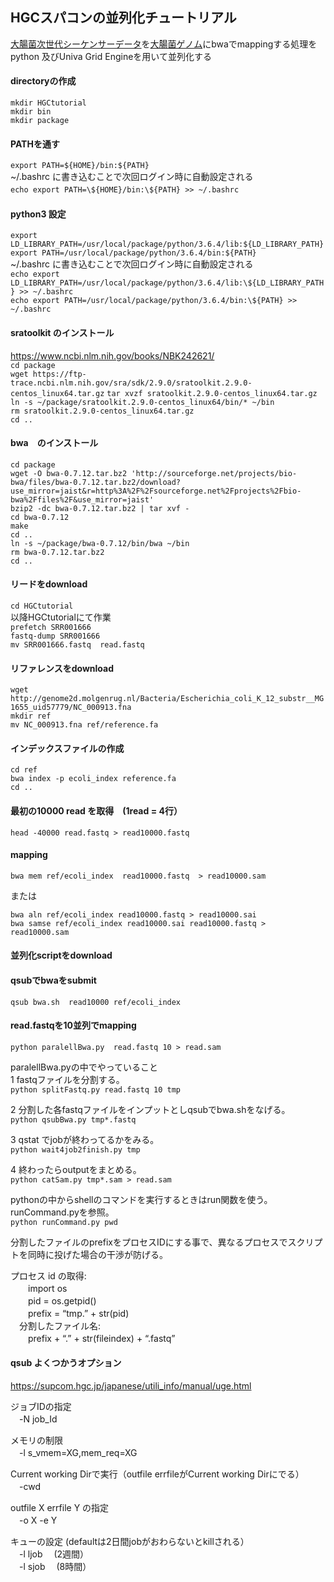## HGCスパコンの並列化チュートリアル
[大腸菌次世代シーケンサーデータ](https://www.ncbi.nlm.nih.gov/sra/?term=SRR001666)を[大腸菌ゲノム](https://www.ncbi.nlm.nih.gov/nuccore/NC_000913.3)にbwaでmappingする処理をpython 及びUniva Grid Engineを用いて並列化する

#### directoryの作成
`mkdir HGCtutorial`   
`mkdir bin`  
`mkdir package`

#### PATHを通す
`export PATH=${HOME}/bin:${PATH}`  
~/.bashrc に書き込むことで次回ログイン時に自動設定される　  
`echo export PATH=\${HOME}/bin:\${PATH} >> ~/.bashrc`　
#### python3 設定
`export LD_LIBRARY_PATH=/usr/local/package/python/3.6.4/lib:${LD_LIBRARY_PATH}`  
`export PATH=/usr/local/package/python/3.6.4/bin:${PATH}`  
~/.bashrc に書き込むことで次回ログイン時に自動設定される  
`echo export LD_LIBRARY_PATH=/usr/local/package/python/3.6.4/lib:\${LD_LIBRARY_PATH} >> ~/.bashrc`  
`echo export PATH=/usr/local/package/python/3.6.4/bin:\${PATH} >> ~/.bashrc`

#### sratoolkit のインストール
https://www.ncbi.nlm.nih.gov/books/NBK242621/  
`cd package`  
`wget https://ftp-trace.ncbi.nlm.nih.gov/sra/sdk/2.9.0/sratoolkit.2.9.0-centos_linux64.tar.gz`
`tar xvzf sratoolkit.2.9.0-centos_linux64.tar.gz`  
`ln -s ~/package/sratoolkit.2.9.0-centos_linux64/bin/* ~/bin`  
`rm sratoolkit.2.9.0-centos_linux64.tar.gz`   
`cd ..`  


#### bwa　のインストール
`cd package`  
`wget -O bwa-0.7.12.tar.bz2 'http://sourceforge.net/projects/bio-bwa/files/bwa-0.7.12.tar.bz2/download?use_mirror=jaist&r=http%3A%2F%2Fsourceforge.net%2Fprojects%2Fbio-bwa%2Ffiles%2F&use_mirror=jaist'`  
 `bzip2 -dc bwa-0.7.12.tar.bz2 | tar xvf -`  
 `cd bwa-0.7.12`  
 `make`  
 `cd ..`  
 `ln -s ~/package/bwa-0.7.12/bin/bwa ~/bin`   
 `rm bwa-0.7.12.tar.bz2`  
 `cd ..`

#### リードをdownload
`cd HGCtutorial`  
以降HGCtutorialにて作業  
`prefetch SRR001666`  
`fastq-dump SRR001666`  
`mv SRR001666.fastq  read.fastq`  

#### リファレンスをdownload
`wget http://genome2d.molgenrug.nl/Bacteria/Escherichia_coli_K_12_substr__MG1655_uid57779/NC_000913.fna`  
`mkdir ref`  
`mv NC_000913.fna ref/reference.fa`  


#### インデックスファイルの作成  
`cd ref`  
`bwa index -p ecoli_index reference.fa`  
`cd ..`  

#### 最初の10000 read を取得　(1read = 4行）  
`head -40000 read.fastq > read10000.fastq`  

#### mapping  
`bwa mem ref/ecoli_index  read10000.fastq  > read10000.sam`  

または

`bwa aln ref/ecoli_index read10000.fastq > read10000.sai`  
`bwa samse ref/ecoli_index read10000.sai read10000.fastq > read10000.sam`


#### 並列化scriptをdownload
  

#### qsubでbwaをsubmit
`qsub bwa.sh  read10000 ref/ecoli_index`

#### read.fastqを10並列でmapping
`python paralellBwa.py  read.fastq 10 > read.sam`

paralellBwa.pyの中でやっていること  
1 fastqファイルを分割する。  
`python splitFastq.py read.fastq 10 tmp`

2 分割した各fastqファイルをインプットとしqsubでbwa.shをなげる。  
`python qsubBwa.py tmp*.fastq`

3 qstat でjobが終わってるかをみる。  
`python wait4job2finish.py tmp`

4 終わったらoutputをまとめる。  
`python catSam.py tmp*.sam > read.sam`

pythonの中からshellのコマンドを実行するときはrun関数を使う。runCommand.pyを参照。  
`python runCommand.py pwd`

分割したファイルのprefixをプロセスIDにする事で、異なるプロセスでスクリプトを同時に投げた場合の干渉が防げる。

プロセス id の取得:  
　　import  os   
　　pid =  os.getpid()  
　　prefix = “tmp.”  + str(pid)  
　分割したファイル名:  
　　prefix + “.” + str(fileindex) + “.fastq”

#### qsub  よくつかうオプション
https://supcom.hgc.jp/japanese/utili_info/manual/uge.html  

ジョブIDの指定  
　-N  job_Id  

メモリの制限  
　-l s_vmem=XG,mem_req=XG  

Current working Dirで実行（outfile errfileがCurrent working Dirにでる）  
　-cwd  

outfile X errfile Y の指定  
　-o X -e Y  

キューの設定 (defaultは2日間jobがおわらないとkillされる）  
　-l ljob 　(2週間）  
　-l sjob  　(8時間）

